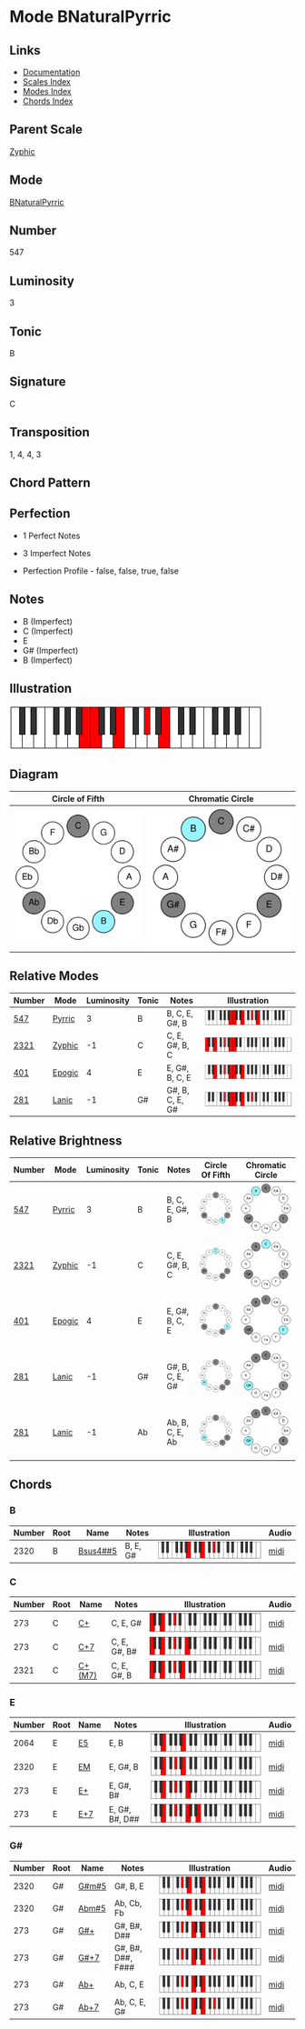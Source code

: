 # Mode BNaturalPyrric

## Links

- [Documentation](README.md)
- [Scales Index](Scales.md)
- [Modes Index](Modes.md)
- [Chords Index](Chords.md)

## Parent Scale

[Zyphic](ScaleZyphic.md)

## Mode

[BNaturalPyrric](ModeBNaturalPyrric.md)

## Number

547

## Luminosity

3

## Tonic

B

## Signature

C

## Transposition

1, 4, 4, 3

## Chord Pattern



## Perfection

 - 1 Perfect Notes

 - 3 Imperfect Notes

 - Perfection Profile - false, false, true, false

## Notes

- B (Imperfect)
- C (Imperfect)
- E
- G# (Imperfect)
- B (Imperfect)

## Illustration

![BNaturalPyrric](ModeBNaturalPyrric.png)

## Diagram

| Circle of Fifth | Chromatic Circle |
|-----------------|------------------|
| ![BNaturalPyrric](CircleOfFifthModeBNaturalPyrric.svg) | ![BNaturalPyrric](ChromaticCircleModeBNaturalPyrric.svg) |
## Relative Modes

| Number | Mode | Luminosity | Tonic | Notes | Illustration |
|--------|------|------------|-------|-------|--------------|
| [547](https://ianring.com/musictheory/scales/547) | [Pyrric](ModePyrric.md) | 3 | B | B, C, E, G#, B | ![BNaturalPyrric](ModeBNaturalPyrric.png) |
| [2321](https://ianring.com/musictheory/scales/2321) | [Zyphic](ModeZyphic.md) | -1 | C | C, E, G#, B, C | ![CNaturalZyphic](ModeCNaturalZyphic.png) |
| [401](https://ianring.com/musictheory/scales/401) | [Epogic](ModeEpogic.md) | 4 | E | E, G#, B, C, E | ![ENaturalEpogic](ModeENaturalEpogic.png) |
| [281](https://ianring.com/musictheory/scales/281) | [Lanic](ModeLanic.md) | -1 | G# | G#, B, C, E, G# | ![GSharpLanic](ModeGSharpLanic.png) |
## Relative Brightness

| Number | Mode | Luminosity | Tonic | Notes | Circle Of Fifth | Chromatic Circle |
|--------|------|------------|-------|-------|-----------------|------------------|
| [547](https://ianring.com/musictheory/scales/547) | [Pyrric](ModePyrric.md) | 3 | B | B, C, E, G#, B | ![BNaturalPyrric](CircleOfFifthModeBNaturalPyrric.svg) | ![BNaturalPyrric](ChromaticCircleModeBNaturalPyrric.svg) |
| [2321](https://ianring.com/musictheory/scales/2321) | [Zyphic](ModeZyphic.md) | -1 | C | C, E, G#, B, C | ![CNaturalZyphic](CircleOfFifthModeCNaturalZyphic.svg) | ![CNaturalZyphic](ChromaticCircleModeCNaturalZyphic.svg) |
| [401](https://ianring.com/musictheory/scales/401) | [Epogic](ModeEpogic.md) | 4 | E | E, G#, B, C, E | ![ENaturalEpogic](CircleOfFifthModeENaturalEpogic.svg) | ![ENaturalEpogic](ChromaticCircleModeENaturalEpogic.svg) |
| [281](https://ianring.com/musictheory/scales/281) | [Lanic](ModeLanic.md) | -1 | G# | G#, B, C, E, G# | ![GSharpLanic](CircleOfFifthModeGSharpLanic.svg) | ![GSharpLanic](ChromaticCircleModeGSharpLanic.svg) |
| [281](https://ianring.com/musictheory/scales/281) | [Lanic](ModeLanic.md) | -1 | Ab | Ab, B, C, E, Ab | ![AFlatLanic](CircleOfFifthModeAFlatLanic.svg) | ![AFlatLanic](ChromaticCircleModeAFlatLanic.svg) |

## Chords

### B

| Number | Root | Name | Notes | Illustration | Audio |
|--------|------|------|-------|--------------|-------|
| 2320 | B | [Bsus4##5](ChordBNaturalSuspendedFourthDoubleSharpFifth.md) | B, E, G# | ![Bsus4##5](ChordBNaturalSuspendedFourthDoubleSharpFifthRootPosition.png) | [midi](ChordBNaturalSuspendedFourthDoubleSharpFifthRootPosition.mid) |

### C

| Number | Root | Name | Notes | Illustration | Audio |
|--------|------|------|-------|--------------|-------|
| 273 | C | [C+](ChordCNaturalAugmented.md) | C, E, G# | ![C+](ChordCNaturalAugmentedRootPosition.png) | [midi](ChordCNaturalAugmentedRootPosition.mid) |
| 273 | C | [C+7](ChordCNaturalAugmentedAugmentedSeventh.md) | C, E, G#, B# | ![C+7](ChordCNaturalAugmentedAugmentedSeventhRootPosition.png) | [midi](ChordCNaturalAugmentedAugmentedSeventhRootPosition.mid) |
| 2321 | C | [C+(M7)](ChordCNaturalAugmentedMajorSeventh.md) | C, E, G#, B | ![C+(M7)](ChordCNaturalAugmentedMajorSeventhRootPosition.png) | [midi](ChordCNaturalAugmentedMajorSeventhRootPosition.mid) |

### E

| Number | Root | Name | Notes | Illustration | Audio |
|--------|------|------|-------|--------------|-------|
| 2064 | E | [E5](ChordENaturalPowerChord.md) | E, B | ![E5](ChordENaturalPowerChordRootPosition.png) | [midi](ChordENaturalPowerChordRootPosition.mid) |
| 2320 | E | [EM](ChordENaturalMajor.md) | E, G#, B | ![EM](ChordENaturalMajorRootPosition.png) | [midi](ChordENaturalMajorRootPosition.mid) |
| 273 | E | [E+](ChordENaturalAugmented.md) | E, G#, B# | ![E+](ChordENaturalAugmentedRootPosition.png) | [midi](ChordENaturalAugmentedRootPosition.mid) |
| 273 | E | [E+7](ChordENaturalAugmentedAugmentedSeventh.md) | E, G#, B#, D## | ![E+7](ChordENaturalAugmentedAugmentedSeventhRootPosition.png) | [midi](ChordENaturalAugmentedAugmentedSeventhRootPosition.mid) |

### G#

| Number | Root | Name | Notes | Illustration | Audio |
|--------|------|------|-------|--------------|-------|
| 2320 | G# | [G#m#5](ChordGSharpMinorSharpFifth.md) | G#, B, E | ![G#m#5](ChordGSharpMinorSharpFifthRootPosition.png) | [midi](ChordGSharpMinorSharpFifthRootPosition.mid) |
| 2320 | G# | [Abm#5](ChordAFlatMinorSharpFifth.md) | Ab, Cb, Fb | ![Abm#5](ChordAFlatMinorSharpFifthRootPosition.png) | [midi](ChordAFlatMinorSharpFifthRootPosition.mid) |
| 273 | G# | [G#+](ChordGSharpAugmented.md) | G#, B#, D## | ![G#+](ChordGSharpAugmentedRootPosition.png) | [midi](ChordGSharpAugmentedRootPosition.mid) |
| 273 | G# | [G#+7](ChordGSharpAugmentedAugmentedSeventh.md) | G#, B#, D##, F### | ![G#+7](ChordGSharpAugmentedAugmentedSeventhRootPosition.png) | [midi](ChordGSharpAugmentedAugmentedSeventhRootPosition.mid) |
| 273 | G# | [Ab+](ChordAFlatAugmented.md) | Ab, C, E | ![Ab+](ChordAFlatAugmentedRootPosition.png) | [midi](ChordAFlatAugmentedRootPosition.mid) |
| 273 | G# | [Ab+7](ChordAFlatAugmentedAugmentedSeventh.md) | Ab, C, E, G# | ![Ab+7](ChordAFlatAugmentedAugmentedSeventhRootPosition.png) | [midi](ChordAFlatAugmentedAugmentedSeventhRootPosition.mid) |

